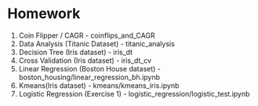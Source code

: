 # Homework 

1. Coin Flipper / CAGR - coinflips_and_CAGR 
2. Data Analysis (Titanic Dataset) - titanic_analysis 
3. Decision Tree (Iris dataset) - iris_dt 
4. Cross Validation (Iris dataset) - iris_dt_cv 
5. Linear Regression (Boston House dataset) - boston_housing/linear_regression_bh.ipynb 
6. Kmeans(Iris dataset) - kmeans/kmeans_iris.ipynb
7. Logistic Regression (Exercise 1) - logistic_regression/logistic_test.ipynb

